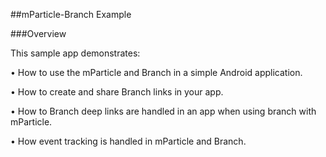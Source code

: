 ##mParticle-Branch Example

###Overview

This sample app demonstrates:

• How to use the mParticle and Branch in a simple Android application.

• How to create and share Branch links in your app.

• How to Branch deep links are handled in an app when using branch with mParticle.

• How event tracking is handled in mParticle and Branch.

